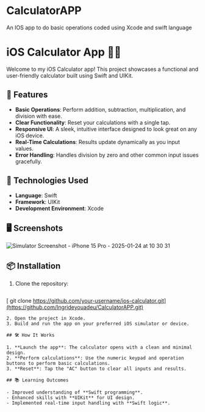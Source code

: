 # CalculatorAPP
An IOS app to do basic operations coded using Xcode and swift language

# iOS Calculator App 📱🧮  

Welcome to my iOS Calculator app! This project showcases a functional and user-friendly calculator built using Swift and UIKit.  

## 🌟 Features  

- **Basic Operations**: Perform addition, subtraction, multiplication, and division with ease.  
- **Clear Functionality**: Reset your calculations with a single tap.  
- **Responsive UI**: A sleek, intuitive interface designed to look great on any iOS device.  
- **Real-Time Calculations**: Results update dynamically as you input values.  
- **Error Handling**: Handles division by zero and other common input issues gracefully.  

## 🚀 Technologies Used  

- **Language**: Swift  
- **Framework**: UIKit  
- **Development Environment**: Xcode  

## 🖥️ Screenshots  

![Simulator Screenshot - iPhone 15 Pro - 2025-01-24 at 10 30 31](https://github.com/user-attachments/assets/b7edb8c6-e1a9-459b-8b6d-e03f63bfd7b8)


## 📦 Installation  

1. Clone the repository:  
   ```bash
  [ git clone https://github.com/your-username/ios-calculator.git](https://github.com/Ingrideyouadeu/CalculatorAPP.git)
   ```  
2. Open the project in Xcode.  
3. Build and run the app on your preferred iOS simulator or device.  

## 🛠️ How It Works  

1. **Launch the app**: The calculator opens with a clean and minimal design.  
2. **Perform calculations**: Use the numeric keypad and operation buttons to perform basic calculations.  
3. **Reset**: Tap the "AC" button to clear all inputs and results.  

## 📚 Learning Outcomes  

- Improved understanding of **Swift programming**.  
- Enhanced skills with **UIKit** for UI design.  
- Implemented real-time input handling with **Swift logic**.  
